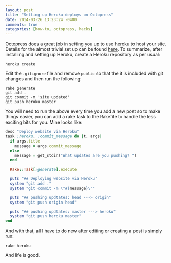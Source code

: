 ```yaml
---
layout: post
title: "Setting up Heroku deploys on Octopress"
date: 2014-03-26 13:23:24 -0400
comments: true
categories: [how-to, octopress, hacks]
---
```


Octopress does a great job in setting you up to use heroku to host your site. Details for the almost trivial set up can be found [here](http://octopress.org/docs/deploying/heroku/). To summarize, after installing and setting up Heroku, create a Heroku repository as per usual:

```
heroku create
```

Edit the `.gitignore` file and remove `public` so that the it is included with git changes and then run the following:

```
rake generate
git add .
git commit -m 'site updated'
git push heroku master
```

You will need to run the above every time you add a new post so to make things easier, you can add a rake task to the Rakefile to handle the less exciting bits for you. Mine looks like:

``` ruby rake task to deploy to heroku
desc "Deploy website via Heroku"
task :heroku, :commit_message do |t, args|
  if args.title
    message = args.commit_message
  else
    message = get_stdin("What updates are you pushing? ")
  end

  Rake::Task[:generate].execute

  puts "## Deploying website via Heroku"
  system "git add ."
  system "git commit -m \"#{message}\""

  puts "## pushing updtates: head ---> origin"
  system "git push origin head"

  puts "## pushing updtates: master ---> heroku"
  system "git push heroku master"
end
```

And with that, all I have to do new after editing or creating a post is simply run:

``` plain
rake heroku
```

And life is good.
